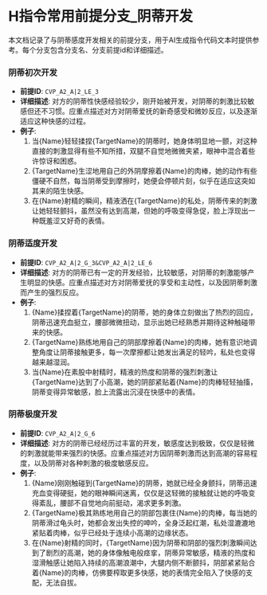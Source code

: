 # H指令常用前提分支_阴蒂开发

本文档记录了与阴蒂感度开发相关的前提分支，用于AI生成指令代码文本时提供参考。每个分支包含分支名、分支前提id和详细描述。

### 阴蒂初次开发
- **前提ID**: `CVP_A2_A|2_LE_3`
- **详细描述**: 对方的阴蒂性快感经验较少，刚开始被开发，对阴蒂的刺激比较敏感但还不习惯。应重点描述对方对阴蒂爱抚的新奇感受和微妙反应，以及逐渐适应这种快感的过程。
- **例子**:
  1. 当{Name}轻轻揉捏{TargetName}的阴蒂时，她身体明显地一颤，对这种直接的刺激显得有些不知所措，双腿不自觉地微微夹紧，眼神中混合着些许惊讶和困惑。
  2. {TargetName}生涩地用自己的外阴摩擦着{Name}的肉棒，她的动作有些僵硬不自然，每当阴蒂受到摩擦时，她便会停顿片刻，似乎在适应这突如其来的陌生快感。
  3. 在{Name}射精的瞬间，精液洒在{TargetName}的私处，阴蒂传来的刺激让她轻轻颤抖，虽然没有达到高潮，但她的呼吸变得急促，脸上浮现出一种既羞涩又好奇的表情。

### 阴蒂适度开发
- **前提ID**: `CVP_A2_A|2_G_3&CVP_A2_A|2_LE_6`
- **详细描述**: 对方的阴蒂已有一定的开发经验，比较敏感，对阴蒂的刺激能够产生明显的快感。应重点描述对方对阴蒂爱抚的享受和主动性，以及因阴蒂刺激而产生的强烈反应。
- **例子**:
  1. {Name}揉捏着{TargetName}的阴蒂，她的身体立刻做出了热烈的回应，阴蒂迅速充血挺立，腰部微微扭动，显示出她已经熟悉并期待这种触碰带来的快感。
  2. {TargetName}熟练地用自己的阴部摩擦着{Name}的肉棒，她有意识地调整角度让阴蒂接触更多，每一次摩擦都让她发出满足的轻吟，私处也变得越来越湿润。
  3. 当{Name}在素股中射精时，精液的热度和阴蒂的强烈刺激让{TargetName}达到了小高潮，她的阴部紧贴着{Name}的肉棒轻轻抽搐，阴蒂变得异常敏感，脸上流露出沉浸在快感中的表情。

### 阴蒂极度开发
- **前提ID**: `CVP_A2_A|2_G_6`
- **详细描述**: 对方的阴蒂已经经历过丰富的开发，敏感度达到极致，仅仅是轻微的刺激就能带来强烈的快感。应重点描述对方因阴蒂刺激而达到高潮的容易程度，以及阴蒂对各种刺激的极度敏感反应。
- **例子**:
  1. {Name}刚刚触碰到{TargetName}的阴蒂，她就已经全身颤抖，阴蒂迅速充血变得硬挺，她的眼神瞬间迷离，仅仅是这轻微的接触就让她的呼吸变得紊乱，腰部不自觉地向前挺动，渴求更多刺激。
  2. {TargetName}极其熟练地用自己的阴部包裹住{Name}的肉棒，每当她的阴蒂滑过龟头时，她都会发出失控的呻吟，全身泛起红潮，私处湿漉漉地紧贴着肉棒，似乎已经处于连续小高潮的边缘状态。
  3. 在{Name}射精的同时，{TargetName}因为阴蒂和阴部的强烈刺激瞬间达到了剧烈的高潮，她的身体像触电般痉挛，阴蒂异常敏感，精液的热度和湿滑触感让她陷入持续的高潮浪潮中，大腿内侧不断颤抖，阴部紧紧贴合着{Name}的肉棒，仿佛要榨取更多快感，她的表情完全陷入了快感的支配，无法自拔。